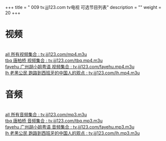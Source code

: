 

+++
title = " 009 tv.jjj123.com tv电视 可选节目列表"
description = ""
weight = 20
+++

# 视频
<br>[all 所有视频集合 : tv.jjj123.com/mp4.m3u](/mp4.m3u)
<br>[tbq 唐柏桥 视频集合 : tv.jjj123.com/tbq.mp4.m3u](/tbq.mp4.m3u)
<br>[fayehu 广州胡小姐粤语 视频集合 : tv.jjj123.com/fayehu.mp4.m3u](/fayehu.mp4.m3u)
<br>[lh 老黑公民 跑路到西班牙的中国人的观点 : tv.jjj123.com/lh.mp4.m3u](/lh.mp4.m3u)

# 音频
<br>[all 所有音频集合 : tv.jjj123.com/mp3.m3u](/mp3.m3u)
<br>[tbq 唐柏桥 音频集合 : tv.jjj123.com/tbq.mp3.m3u](/tbq.mp3.m3u)
<br>[fayehu 广州胡小姐粤语 音频集合 : tv.jjj123.com/fayehu.mp3.m3u](/fayehu.mp3.m3u)
<br>[lh 老黑公民 跑路到西班牙的中国人的观点 : tv.jjj123.com/lh.mp3.m3u](/lh.mp3.m3u)


